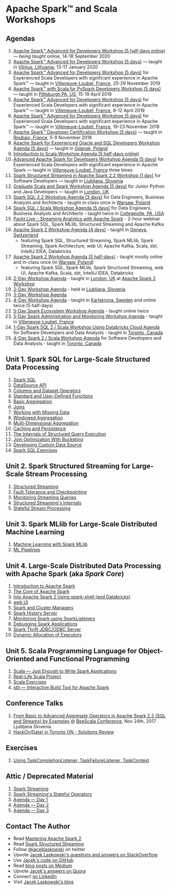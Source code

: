 # Apache Spark™ and Scala Workshops

## Agendas

1. [Apache Spark™ Advanced for Developers Workshop (5 half-days online)](https://jaceklaskowski.github.io/spark-workshop/slides/00_agenda-5-days-online-Apache-Spark-Advanced-for-Developers.html) &mdash; _being taught_ online, 14-18 September 2020
1. [Apache Spark™ Advanced for Developers Workshop (5 days)](https://jaceklaskowski.github.io/spark-workshop/slides/00_agenda-5-days-Apache-Spark-Advanced-for-Developers.html) &mdash; taught in [Vilnius, Lithuania](https://en.wikipedia.org/wiki/Vilnius), 13-17 January 2020
1. [Apache Spark™ Advanced for Developers Workshop (5 days)](https://jaceklaskowski.github.io/spark-workshop/slides/00_agenda-5-days-Apache-Spark-Advanced-for-Developers-1911.html) for Experienced Scala Developers with significant experience in Apache Spark™ &mdash; taught in [Villeneuve-Loubet, France](https://en.wikipedia.org/wiki/Villeneuve-Loubet), 25-29 November 2019
1. [Apache Spark™ with Scala for PySpark Developers Workshop (5 days)](https://jaceklaskowski.github.io/spark-workshop/slides/00_agenda-5-days-Apache-Spark-with-Scala-for-PySpark-Developers-Workshop.html) &mdash; taught in [Pittsburgh PA, US](https://en.wikipedia.org/wiki/Pittsburgh), 15-19 April 2019
1. [Apache Spark™ Advanced for Developers Workshop (5 days)](https://jaceklaskowski.github.io/spark-workshop/slides/00_agenda-5-days-Apache-Spark-Advanced-for-Developers-1904.html) for Experienced Scala Developers with significant experience in Apache Spark™ &mdash; taught in [Villeneuve-Loubet, France](https://en.wikipedia.org/wiki/Villeneuve-Loubet), 8-12 April 2019
1. [Apache Spark™ Advanced for Developers Workshop (5 days)](https://jaceklaskowski.github.io/spark-workshop/slides/00_agenda-5-days-Apache-Spark-Advanced-for-Developers_2018.html) for Experienced Scala Developers with significant experience in Apache Spark™ &mdash; taught in [Villeneuve-Loubet, France](https://en.wikipedia.org/wiki/Villeneuve-Loubet), 19-23 November 2018
1. [Apache Spark™ Developer Certification Workshop (5 days)](https://jaceklaskowski.github.io/spark-workshop/slides/00_agenda-5-days-Apache-Spark-Developer-Certification.html) &mdash; taught in [Roubaix, France](https://en.wikipedia.org/wiki/Roubaix), 5-9 November 2018
1. [Apache Spark for Experienced Oracle and SQL Developers Workshop Agenda (5 days)](https://jaceklaskowski.github.io/spark-workshop/slides/00_agenda-5-days-Apache-Spark-for-Experienced-Oracle-and-SQL-Developers.html) &mdash; taught in [Gdansk, Poland](https://en.wikipedia.org/wiki/Gda%C5%84sk)
1. [Introduction to Scala Workshop Agenda (5 half-days online)](https://jaceklaskowski.github.io/spark-workshop/slides/00_agenda-5-days-online-intro-to-scala.html)
1. [Advanced Apache Spark for Developers Workshop Agenda (5 days)](https://jaceklaskowski.github.io/spark-workshop/slides/00_agenda-5-days-advanced-spark-developers.html) for Experienced Scala Developers with significant experience in Apache Spark &mdash; taught in [Villeneuve-Loubet, France](https://en.wikipedia.org/wiki/Villeneuve-Loubet) three times
1. [Spark Structured Streaming in Apache Spark 2.2 Workshop (1 day)](https://jaceklaskowski.github.io/spark-workshop/slides/00_agenda-1-day-spark-structured-streaming.html) for Software Developers &mdash; taught in [Ljubljana, Slovenia](https://en.wikipedia.org/wiki/Ljubljana)
1. [Graduate Scala and Spark Workshop Agenda (5 days)](https://jaceklaskowski.github.io/spark-workshop/slides/00_agenda-5-days-graduate-scala-spark.html) for Junior Python and Java Developers &mdash; taught in [London, UK](https://en.wikipedia.org/wiki/London)
1. [Spark SQL 2.2 Workshop Agenda (3 days)](https://jaceklaskowski.github.io/spark-workshop/slides/00_agenda-3-days-Spark-SQL.html) for Data Engineers, Business Analysts and Architects - taught in-class once in [Warsaw, Poland](https://en.wikipedia.org/wiki/Warsaw)
1. [Spark SQL / Scala Workshop Agenda (5 days)](https://jaceklaskowski.github.io/spark-workshop/slides/00_agenda-5-days-Scala-SparkSQL.html) for Data Engineers, Business Analysts and Architects - taught twice in [Collegeville, PA, USA](https://en.wikipedia.org/wiki/Collegeville,_Pennsylvania)
1. [Packt Live :: Streaming Analytics with Apache Spark](https://jaceklaskowski.github.io/spark-workshop/slides/00_Packt_Live_Streaming_Analytics.html) - 2-hour webinar about Spark SQL, Spark MLlib, Structured Streaming and Apache Kafka
1. [Apache Spark 2 Workshop Agenda (4 days)](https://jaceklaskowski.github.io/spark-workshop/slides/00_agenda-4-days-Scala-SparkSQL-Streaming-MLlib-Kafka.html) - taught in [Geneva, Switzerland](https://en.wikipedia.org/wiki/Geneva)
    * featuring Spark SQL, Structured Streaming, Spark MLlib, Spark Streaming, Spark Architecture, web UI, Apache Kafka, Scala, sbt, IntelliJ IDEA, Databricks
1. [Apache Spark 2 Workshop Agenda (5 half-days)](https://jaceklaskowski.github.io/spark-workshop/slides/00_agenda-5-half-days-Scala-SparkSQL-SparkMLlib-Kafka.html) - taught mostly online and in-class once (in [Warsaw, Poland](https://en.wikipedia.org/wiki/Warsaw))
    * featuring Spark SQL, Spark MLlib, Spark Structured Streaming, web UI, Apache Kafka, Scala, sbt, IntelliJ IDEA, Databricks
1. [2-Day Workshop Agenda](https://jaceklaskowski.github.io/spark-workshop/slides/00_agenda-2-days.html) - taught in [London, UK](https://en.wikipedia.org/wiki/London) at [Apache Spark 2 Workshop](http://www.meetup.com/London-Spark-Coding-Dojo/events/233488536/)
1. [2-Day Workshop Agenda](https://jaceklaskowski.github.io/spark-workshop/slides/00_agenda-2-days-ljubljana.html) - held in [Ljubljana, Slovenia](https://en.wikipedia.org/wiki/Ljubljana)
1. [3-Day Workshop Agenda](https://jaceklaskowski.github.io/spark-workshop/slides/00_agenda.html)
1. [4-Day Workshop Agenda](https://jaceklaskowski.github.io/spark-workshop/slides/00_agenda-4-days.html) - taught in [Karlskrona, Sweden](https://en.wikipedia.org/wiki/Karlskrona) and online twice (5 half-days)
1. [5-Day Spark Ecosystem Workshop Agenda](https://jaceklaskowski.github.io/spark-workshop/slides/00_agenda-5-days-Spark-Ecosystem.html) - taught online twice
1. [5-Day Spark Administration and Monitoring Workshop Agenda](https://jaceklaskowski.github.io/spark-workshop/slides/00_agenda-5-days-Spark-Administration-Monitoring.html) - taught in [Villeneuve-Loubet, France](https://en.wikipedia.org/wiki/Villeneuve-Loubet)
1. [1-Day Spark SQL 2 / Scala Workshop Using Databricks Cloud Agenda](https://jaceklaskowski.github.io/spark-workshop/slides/00_agenda-1-day-SparkSQL-Databricks-Cloud.html) for Software Developers and Data Analysts - taught in [Toronto, Canada](https://en.wikipedia.org/wiki/Toronto)
1. [4-Day Spark 2 / Scala Workshop Agenda](https://jaceklaskowski.github.io/spark-workshop/slides/00_agenda-4-days-toronto.html) for Software Developers and Data Analysts - taught in [Toronto, Canada](https://en.wikipedia.org/wiki/Toronto)

## Unit 1. Spark SQL for Large-Scale Structured Data Processing

1. [Spark SQL](https://jaceklaskowski.github.io/spark-workshop/slides/spark-sql.html)
1. [DataSource API](https://jaceklaskowski.github.io/spark-workshop/slides/01_datasource.html)
1. [Columns and Dataset Operators](https://jaceklaskowski.github.io/spark-workshop/slides/spark-sql-columns-and-dataset-operators.html)
1. [Standard and User-Defined Functions](https://jaceklaskowski.github.io/spark-workshop/slides/spark-sql-standard-functions-udfs.html)
1. [Basic Aggregation](https://jaceklaskowski.github.io/spark-workshop/slides/spark-sql-basic-aggregation.html)
1. [Joins](https://jaceklaskowski.github.io/spark-workshop/slides/spark-sql-joins.html)
1. [Working with Missing Data](https://jaceklaskowski.github.io/spark-workshop/slides/spark-sql-Working-with-Missing-Data.html)
1. [Windowed Aggregation](https://jaceklaskowski.github.io/spark-workshop/slides/spark-sql-windowed-aggregation.html)
1. [Multi-Dimensional Aggregation](https://jaceklaskowski.github.io/spark-workshop/slides/spark-sql-multi-dimensional-aggregation.html)
1. [Caching and Persistence](https://jaceklaskowski.github.io/spark-workshop/slides/spark-sql-dataset-caching-and-persistence.html)
1. [The Internals of Structured Query Execution](https://jaceklaskowski.github.io/spark-workshop/slides/spark-sql-internals-of-structured-query-execution.html)
1. [Join Optimization With Bucketing](https://jaceklaskowski.github.io/spark-workshop/slides/spark-sql-bucketing.html)
1. [Developing Custom Data Source](https://jaceklaskowski.github.io/spark-workshop/slides/spark-sql-Developing-Custom-Data-Source.html)
1. [Spark SQL Exercises](https://jaceklaskowski.github.io/spark-workshop/slides/spark-sql-exercises.html)

## Unit 2. Spark Structured Streaming for Large-Scale Stream Processing

1. [Structured Streaming](https://jaceklaskowski.github.io/spark-workshop/slides/spark-structured-streaming.html)
1. [Fault Tolerance and Checkpointing](https://jaceklaskowski.github.io/spark-workshop/slides/structured-streaming-checkpointing.html)
1. [Monitoring Streaming Queries](https://jaceklaskowski.github.io/spark-workshop/slides/structured-streaming-monitoring.html)
1. [Structured Streaming's Internals](https://jaceklaskowski.github.io/spark-workshop/slides/structured-streaming-internals.html)
1. [Stateful Stream Processing](https://jaceklaskowski.github.io/spark-workshop/slides/structured-streaming-stateful-stream-processing.html)

## Unit 3. Spark MLlib for Large-Scale Distributed Machine Learning

1. [Machine Learning with Spark MLlib](https://jaceklaskowski.github.io/spark-workshop/slides/spark-mllib.html)
2. [ML Pipelines](https://jaceklaskowski.github.io/spark-workshop/slides/spark-mllib-ml-pipelines.html)

## Unit 4. Large-Scale Distributed Data Processing with Apache Spark (aka _Spark Core_)

1. [Introduction to Apache Spark](https://jaceklaskowski.github.io/spark-workshop/slides/01_introduction-to-spark.html)
2. [The Core of Apache Spark](https://jaceklaskowski.github.io/spark-workshop/slides/spark-core.html)
3. [Into Apache Spark 2 Using spark-shell (and Databricks)](https://jaceklaskowski.github.io/spark-workshop/slides/01_Spark-Intro-Using-Spark-Shell.html)
4. [web UI](https://jaceklaskowski.github.io/spark-workshop/slides/spark-core-webui.html)
5. [Spark and Cluster Managers](https://jaceklaskowski.github.io/spark-workshop/slides/spark-core-spark-and-cluster-managers.html)
6. [Spark History Server](https://jaceklaskowski.github.io/spark-workshop/slides/12_SparkCore-Spark-History-Server.html)
7. [Monitoring Spark using SparkListeners](https://jaceklaskowski.github.io/spark-workshop/slides/spark-core-monitoring-sparklisteners.html)
8. [Debugging Spark Applications](https://jaceklaskowski.github.io/spark-workshop/slides/02_debugging-spark.html)
9. [Spark Thrift JDBC/ODBC Server](https://jaceklaskowski.github.io/spark-workshop/slides/09_SparkSQL-Spark-Thrift-Server.html)
10. [Dynamic Allocation of Executors](https://jaceklaskowski.github.io/spark-workshop/slides/07_Spark-Core-Dynamic-Allocation-Of-Executors.html)

## Unit 5. Scala Programming Language for Object-Oriented and Functional Programming

1. [Scala &mdash; Just Enough to Write Spark Applications](https://jaceklaskowski.github.io/spark-workshop/slides/02_scala.html)
2. [Real-Life Scala Project](https://jaceklaskowski.github.io/spark-workshop/slides/02_scala-real-life-project.html)
3. [Scala Exercises](https://jaceklaskowski.github.io/spark-workshop/slides/02_scala-exercises.html)
4. [sbt &mdash; Interactive Build Tool for Apache Spark](https://jaceklaskowski.github.io/spark-workshop/slides/02_sbt.html)

## Conference Talks

1. [From Basic to Advanced Aggregate Operators in Apache Spark 2.2 (SQL and Streams) by Examples](https://jaceklaskowski.github.io/spark-workshop/slides/beescala-nov-24-spark-sql-streaming-from-basic-to-advanced-aggregates.html) @ [BeeScala Conference](https://www.bee-scala.org), Nov 24th, 2017 Ljubljana Slovenia
1. [HackOn(Data) in Toronto ON - Solutions Review](https://jaceklaskowski.github.io/spark-workshop/slides/hackondata-solutions-review.html)

## Exercises

1. [Using TaskCompletionListener, TaskFailureListener, TaskContext](https://jaceklaskowski.github.io/spark-workshop/slides/exercise-TaskCompletionListener-TaskFailureListener-TaskContext.html)

## Attic / Deprecated Material

1. [Spark Streaming](https://jaceklaskowski.github.io/spark-workshop/slides/04_spark_streaming.html)
1. [Spark Streaming's Stateful Operators](https://jaceklaskowski.github.io/spark-workshop/slides/04_SparkStreaming-Stateful-Operators.html)
1. [Agenda &mdash; Day 1](https://jaceklaskowski.github.io/spark-workshop/slides/01_agenda.html)
1. [Agenda &mdash; Day 2](https://jaceklaskowski.github.io/spark-workshop/slides/02_agenda.html)
1. [Agenda &mdash; Day 3](https://jaceklaskowski.github.io/spark-workshop/slides/03_agenda.html)

## Contact The Author

* Read [Mastering Apache Spark 2](https://bit.ly/mastering-apache-spark)
* Read [Spark Structured Streaming](https://bit.ly/spark-structured-streaming)
* Follow [@jaceklaskowski](https://twitter.com/jaceklaskowski) on twitter
* Upvote [Jacek Laskowski's questions and answers on StackOverflow](http://stackoverflow.com/users/1305344/jacek-laskowski)
* Use [Jacek's code on GitHub](https://github.com/jaceklaskowski)
* Read [blog posts on Medium](https://medium.com/@jaceklaskowski)
* Upvote [Jacek's answers on Quora](https://www.quora.com/profile/Jacek-Laskowski)
* Connect [on LinkedIn](https://www.linkedin.com/in/jaceklaskowski/)
* Visit [Jacek Laskowski's blog](https://blog.jaceklaskowski.pl)
